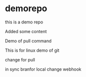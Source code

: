 # demorepo
this is a demo repo

Added some content

Demo of pull command

This is for linux demo of git

change for pull

in sync branfor local change
 webhook

